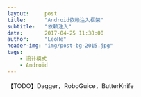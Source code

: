 ```yaml
---
layout:     post
title:      "Android依赖注入框架"
subtitle:   "依赖注入"
date:       2017-04-25 11:38:00
author:     "LeoHe"
header-img: "img/post-bg-2015.jpg"
tags:
    - 设计模式
    - Android
---
```


【TODO】Dagger，RoboGuice，ButterKnife

